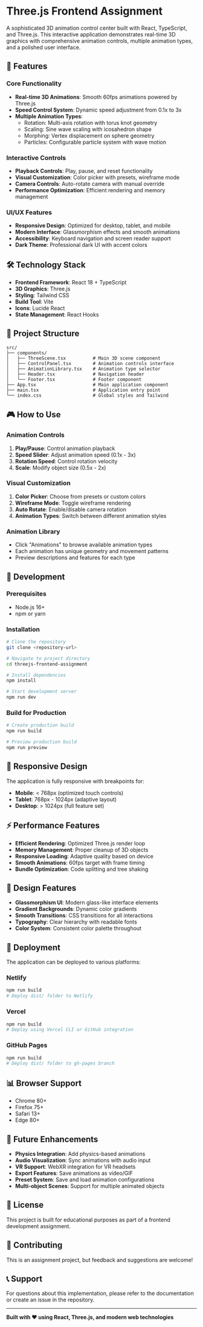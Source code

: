 # Three.js Frontend Assignment

A sophisticated 3D animation control center built with React, TypeScript, and Three.js. This interactive application demonstrates real-time 3D graphics with comprehensive animation controls, multiple animation types, and a polished user interface.

## 🚀 Features

### Core Functionality
- **Real-time 3D Animations**: Smooth 60fps animations powered by Three.js
- **Speed Control System**: Dynamic speed adjustment from 0.1x to 3x
- **Multiple Animation Types**:
  - Rotation: Multi-axis rotation with torus knot geometry
  - Scaling: Sine wave scaling with icosahedron shape
  - Morphing: Vertex displacement on sphere geometry
  - Particles: Configurable particle system with wave motion

### Interactive Controls
- **Playback Controls**: Play, pause, and reset functionality
- **Visual Customization**: Color picker with presets, wireframe mode
- **Camera Controls**: Auto-rotate camera with manual override
- **Performance Optimization**: Efficient rendering and memory management

### UI/UX Features
- **Responsive Design**: Optimized for desktop, tablet, and mobile
- **Modern Interface**: Glassmorphism effects and smooth animations
- **Accessibility**: Keyboard navigation and screen reader support
- **Dark Theme**: Professional dark UI with accent colors

## 🛠️ Technology Stack

- **Frontend Framework**: React 18 + TypeScript
- **3D Graphics**: Three.js
- **Styling**: Tailwind CSS
- **Build Tool**: Vite
- **Icons**: Lucide React
- **State Management**: React Hooks

## 📁 Project Structure

```
src/
├── components/
│   ├── ThreeScene.tsx          # Main 3D scene component
│   ├── ControlPanel.tsx        # Animation controls interface
│   ├── AnimationLibrary.tsx    # Animation type selector
│   ├── Header.tsx              # Navigation header
│   └── Footer.tsx              # Footer component
├── App.tsx                     # Main application component
├── main.tsx                    # Application entry point
└── index.css                   # Global styles and Tailwind
```

## 🎮 How to Use

### Animation Controls
1. **Play/Pause**: Control animation playback
2. **Speed Slider**: Adjust animation speed (0.1x - 3x)
3. **Rotation Speed**: Control rotation velocity
4. **Scale**: Modify object size (0.5x - 2x)

### Visual Customization
1. **Color Picker**: Choose from presets or custom colors
2. **Wireframe Mode**: Toggle wireframe rendering
3. **Auto Rotate**: Enable/disable camera rotation
4. **Animation Types**: Switch between different animation styles

### Animation Library
- Click "Animations" to browse available animation types
- Each animation has unique geometry and movement patterns
- Preview descriptions and features for each type

## 🔧 Development

### Prerequisites
- Node.js 16+ 
- npm or yarn

### Installation
```bash
# Clone the repository
git clone <repository-url>

# Navigate to project directory
cd threejs-frontend-assignment

# Install dependencies
npm install

# Start development server
npm run dev
```

### Build for Production
```bash
# Create production build
npm run build

# Preview production build
npm run preview
```

## 📱 Responsive Design

The application is fully responsive with breakpoints for:
- **Mobile**: < 768px (optimized touch controls)
- **Tablet**: 768px - 1024px (adaptive layout)
- **Desktop**: > 1024px (full feature set)

## ⚡ Performance Features

- **Efficient Rendering**: Optimized Three.js render loop
- **Memory Management**: Proper cleanup of 3D objects
- **Responsive Loading**: Adaptive quality based on device
- **Smooth Animations**: 60fps target with frame timing
- **Bundle Optimization**: Code splitting and tree shaking

## 🎨 Design Features

- **Glassmorphism UI**: Modern glass-like interface elements
- **Gradient Backgrounds**: Dynamic color gradients
- **Smooth Transitions**: CSS transitions for all interactions
- **Typography**: Clear hierarchy with readable fonts
- **Color System**: Consistent color palette throughout

## 🚀 Deployment

The application can be deployed to various platforms:

### Netlify
```bash
npm run build
# Deploy dist/ folder to Netlify
```

### Vercel
```bash
npm run build
# Deploy using Vercel CLI or GitHub integration
```

### GitHub Pages
```bash
npm run build
# Deploy dist/ folder to gh-pages branch
```

## 📊 Browser Support

- Chrome 80+
- Firefox 75+
- Safari 13+
- Edge 80+

## 🔮 Future Enhancements

- **Physics Integration**: Add physics-based animations
- **Audio Visualization**: Sync animations with audio input
- **VR Support**: WebXR integration for VR headsets
- **Export Features**: Save animations as video/GIF
- **Preset System**: Save and load animation configurations
- **Multi-object Scenes**: Support for multiple animated objects

## 📄 License

This project is built for educational purposes as part of a frontend development assignment.

## 🤝 Contributing

This is an assignment project, but feedback and suggestions are welcome!

## 📞 Support

For questions about this implementation, please refer to the documentation or create an issue in the repository.

---

**Built with ❤️ using React, Three.js, and modern web technologies**